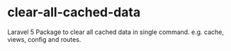 # clear-all-cached-data
Laravel 5 Package to clear all cached data in single command. e.g. cache, views, config and routes.
